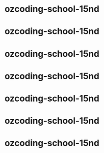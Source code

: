 # ozcoding-school-15nd
# ozcoding-school-15nd
# ozcoding-school-15nd
# ozcoding-school-15nd
# ozcoding-school-15nd
# ozcoding-school-15nd
# ozcoding-school-15nd
